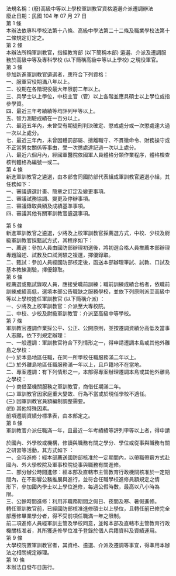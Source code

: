 法規名稱：(廢)高級中等以上學校軍訓教官資格遴選介派遷調辦法  
廢止日期：民國 104 年 07 月 27 日  
第 1 條  
本辦法依專科學校法第十八條、高級中學法第二十二條及職業學校法第十  
二條規定訂定之。  
第 2 條  
本辦法所稱軍訓教官，指經教育部 (以下簡稱本部) 遴選、介派及遷調服  
務於高級中等及專科學校 (以下簡稱高級中等以上學校) 之現役軍官。  
第 3 條  
參加新進軍訓教官遴選者，應符合下列資格：  
一、服軍官役期滿八年以上。  
二、役期在各階現役最大年限前二年以上。  
三、具學士以上學位，中校主官（管）以上各階並應具碩士以上學位或指  
參學資。  
四、最近三年考績績等均評列甲等以上。  
五、智力測驗成績在一百分以上。  
六、最近五年內，未曾受有期徒刑判決確定、懲戒處分或一次懲處達大過  
一次以上處分。  
七、最近三年內，未曾因體罰部屬、擅離職守、不貫徹命令、財務操守或  
不正當男女關係等事由，受一次懲處達記過一次以上處分。  
八、最近六個月內，經國軍醫院依國軍人員體格分類作業程序，體格檢查  
核判體格為編號一或二。  
第 4 條  
新進軍訓教官之遴選，由本部會同國防部代表組成軍訓教官遴選小組，其  
任務如下：  
一、審議遴選計畫、簡章之訂定及變更事項。  
二、審議試務協調、變更及停辦事項。  
三、審議錄取員額及成績基準事項。  
四、審議其他有關軍訓教官遴選事項。  


第 5 條  
新進軍訓教官之遴選，少將及上校軍訓教官採薦選方式，中校、少校及尉  
級軍訓教官採甄試方式，其程序如下：  
一、薦選：參加人員由國防部辦理初選後，將初選合格人員推薦本部辦理  
專題論述、試教及口試測驗之複選，擇優錄取。  
二、甄試：參加人員經國防部核定後，函送本部辦理筆試、試教、口試及  
基本教練測驗，擇優錄取。  
第 6 條  
經薦選或甄試錄取人員，應接受職前訓練；職前訓練成績合格者，依職前  
訓練成績高低，選填本部公告職缺之服務學校，並依下列原則派至高級中  
等以上學校擔任軍訓教官 (以下簡稱介派) ：  
一、少將及上校軍訓教官：介派至大專校院。  
二、中校、少校及尉級軍訓教官：介派至高級中等學校。  
第 7 條  
軍訓教官遷調作業採公平、公正、公開原則，並按遷調資績分高低及當事  
人志願，依下列規定辦理：  
一、一般遷調：軍訓教官符合下列情形之一，得申請遷調本島或其他外離  
島之學校：  
(一) 於本島地區任職，在同一所學校任職服務滿二年以上。  
(二) 於外離島地區任職服務滿一年以上，且戶籍地不在當地。  
二、專案遷調：有下列情形之一，本部得專案辦理遷調本島或其他外離島  
之學校：  
(一) 商借至機關服務之軍訓教官，商借任期滿二年。  
(二) 軍訓教官因家庭重大變故、行為不當或於現任學校不適任。  
(三) 因軍訓教官員額編制調整需要。  
(四) 其他特殊因素。  
前項遷調資績分標準表，由本部定之。  
第 8 條  
軍訓教官介派任職滿一年，且最近一年考績績等評列甲等以上者，得申請  


於國內、外學校或機構，修讀與職務有關之學分、學位或從事與職務有關  
之研習等活動，其方式如下 ：  
一、全時進修：經本部薦送國防部核准於一定期間內，以帶職帶薪方式赴  
國內、外大學校院及軍事校院從事與職務有關進修。  
二、部分辦公時間進修：經本部及直轄市主管教育行政機關核准於一定期  
間內，在不影響公務推展與進行，並符合任職學校進修員額規定之情  
形下，參加國內學士以上學位進修，每週公假時數，最高以八小時為  
限。  
三、公餘時間進修：利用非職務期間之假日、夜間及寒、暑假進修。  
轉任軍訓教官前，已經國防部核准進修碩士以上學位，且轉任前已修完全  
部應修畢業學分者，得不受前項任職滿一年之限制。  
前二項進修人員經軍訓主管及學校同意，並報本部及直轄市主管教育行政  
機關核准者，其所獲進修學位准予登錄於個人兵籍資料及資績運用。  
第 9 條  
大學校院置軍訓教官者，其資格、遴選、介派及遷調等事宜，得準用本辦  
法之相關規定辦理。  
第 10 條  
本辦法自發布日施行。  


